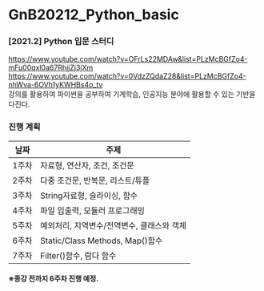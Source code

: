 # GnB20212_Python_basic
### [2021.2] Python 입문 스터디

https://www.youtube.com/watch?v=OFrLs22MDAw&list=PLzMcBGfZo4-mFu00qxl0a67RhjjZj3jXm <br>
https://www.youtube.com/watch?v=0VdzZQdaZ28&list=PLzMcBGfZo4-nhWva-6OVh1yKWHBs4o_tv<br>
강의를 활용하여 파이썬을 공부하여 기계학습, 인공지능 분야에 활용할 수 있는 기반을 다진다.

### 진행 계획
| 날짜 | 주제 |
|------|------|
| 1주차 | 자료형, 연산자, 조건, 조건문 | 
| 2주차 | 다중 조건문, 반복문, 리스트/튜플 |
| 3주차 | String자료형, 슬라이싱, 함수 |
| 4주차 | 파일 입출력, 모듈러 프로그래밍 |
| 5주차 | 예외처리, 지역변수/전역변수, 클래스와 객체 |
| 6주차 | Static/Class Methods, Map()함수 |
| 7주차 | Filter()함수, 람다 함수 |
#### ※종강 전까지 6주차 진행 예정.
